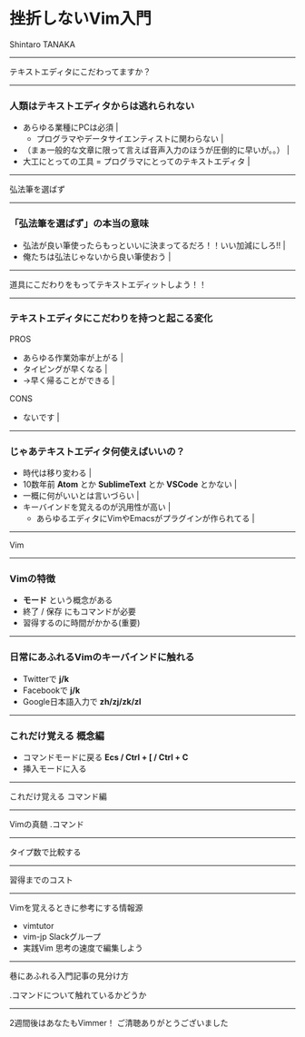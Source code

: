 # 挫折しないVim入門

Shintaro TANAKA

---

テキストエディタにこだわってますか？

---

### 人類はテキストエディタからは逃れられない

- あらゆる業種にPCは必須 |
  - プログラマやデータサイエンティストに関わらない |
- （まぁ一般的な文章に限って言えば音声入力のほうが圧倒的に早いが。。） |
- 大工にとっての工具 = プログラマにとってのテキストエディタ |

---

弘法筆を選ばず

---

### 「弘法筆を選ばず」の本当の意味


- 弘法が良い筆使ったらもっといいに決まってるだろ！！いい加減にしろ!! |
- 俺たちは弘法じゃないから良い筆使おう |

---

道具にこだわりをもってテキストエディットしよう！！

---

### テキストエディタにこだわりを持つと起こる変化

PROS

- あらゆる作業効率が上がる |
- タイピングが早くなる |
- →早く帰ることができる |

CONS

- ないです |

---

### じゃあテキストエディタ何使えばいいの？

- 時代は移り変わる |
- 10数年前 **Atom** とか **SublimeText** とか **VSCode** とかない |
- 一概に何がいいとは言いづらい |
- キーバインドを覚えるのが汎用性が高い |
   - あらゆるエディタにVimやEmacsがプラグインが作られてる |

---

Vim

---

### Vimの特徴

- **モード** という概念がある
- 終了 / 保存 にもコマンドが必要
- 習得するのに時間がかかる(重要)

---

### 日常にあふれるVimのキーバインドに触れる

- Twitterで **j/k**
- Facebookで **j/k**
- Google日本語入力で **zh/zj/zk/zl**

---

### これだけ覚える 概念編

- コマンドモードに戻る **Ecs / Ctrl + \[ / Ctrl + C**
- 挿入モードに入る

---

これだけ覚える コマンド編

---

Vimの真髄 .コマンド

---

タイプ数で比較する

---

習得までのコスト

---

Vimを覚えるときに参考にする情報源

- vimtutor
- vim-jp Slackグループ
- 実践Vim 思考の速度で編集しよう

---

巷にあふれる入門記事の見分け方

.コマンドについて触れているかどうか

---

2週間後はあなたもVimmer！
ご清聴ありがとうございました
